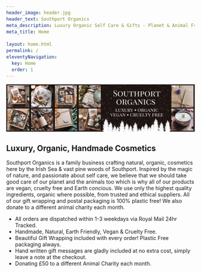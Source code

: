 ```yaml
---
header_image: header.jpg
header_text: Southport Organics
meta_description: Luxury Organic Self Care & Gifts - Planet & Animal Friendly
meta_title: Home

layout: home.html
permalink: /
eleventyNavigation:
  key: Home
  order: 1
---
```


![Southport Organics: Luxury, Organic, Vegan, Cruelty Free](/images/banner.jpg)

## Luxury, Organic, Handmade Cosmetics

Southport Organics is a family business crafting natural, organic, cosmetics here by the Irish Sea & vast pine woods of Southport. Inspired by the magic of nature, and passionate about self care, we believe that we should take good care of our planet and the animals too which is why all of our products are vegan, cruelty free and Earth concious. We use only the highest quality ingredients, organic where possible, from trusted and ethical suppliers. All of our gift wrapping and postal packaging is 100% plastic free! We also donate to a different animal charity each month.

- All orders are dispatched within 1-3 weekdays via Royal Mail 24hr Tracked.
- Handmade, Natural, Earth Friendly, Vegan & Cruelty Free.
- Beautiful Gift Wrapping included with every order! Plastic Free packaging always.
- Hand written gift messages are gladly included at no extra cost, simply leave a note at the checkout.
- Donating £50 to a different Animal Charity each month.
